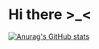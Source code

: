 # Hi there \>_<

[![Anurag's GitHub stats](https://github-readme-stats.vercel.app/api?username=ARessegetesStery)](https://github.com/anuraghazra/github-readme-stats)
